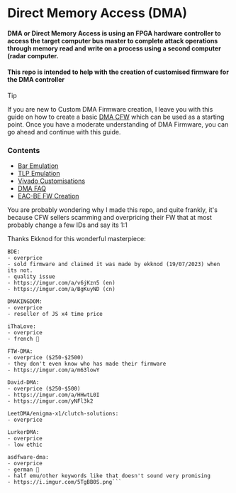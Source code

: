 # Direct Memory Access (DMA)

#### DMA or Direct Memory Access is using an FPGA hardware controller to access the target computer bus master to complete attack operations through memory read and write on a process using a second computer (radar computer.

#### This repo is intended to help with the creation of customised firmware for the DMA controller

> [!TIP]
> If you are new to Custom DMA Firmware creation, I leave you with this guide on how to create a basic [DMA CFW](https://github.com/Silverr12/DMA-CFW-Guide) which can be used as a starting point. Once you have a moderate understanding of DMA Firmware, you can go ahead and continue with this guide.

### Contents
- [Bar Emulation](https://github.com/Rakeshmonkee/DMA/tree/main/Bar%20Emulation)
- [TLP Emulation](https://github.com/Rakeshmonkee/DMA/tree/main/TLP%20Emulation)
- [Vivado Customisations](https://github.com/Rakeshmonkee/DMA/tree/main/Vivado%20Customisations)
- [DMA FAQ](https://github.com/Rakeshmonkee/DMA/blob/main/DMA%20FAQ.md)
- [EAC-BE FW Creation](https://github.com/Rakeshmonkee/DMA/tree/main/EAC-BE%20FW%20Creation)

You are probably wondering why I made this repo, and quite frankly, it's because CFW sellers scamming and overpricing their FW that at most probably change a few IDs and say its 1:1

Thanks Ekknod for this wonderful masterpiece:

```
BDE:
- overprice
- sold firmware and claimed it was made by ekknod (19/07/2023) when its not.
- quality issue
- https://imgur.com/a/v6jKzn5 (en)
- https://imgur.com/a/BgKuyND (cn)

DMAKINGDOM:
- overprice
- reseller of JS x4 time price 

iThaLove:
- overprice
- french 🐶 

FTW-DMA:
- overprice ($250-$2500)
- they don't even know who has made their firmware 
- https://imgur.com/a/m63lowY

David-DMA:
- overprice ($250-$500)
- https://imgur.com/a/HHwtL0I
- https://imgur.com/yNFl3k2

LeetDMA/enigma-x1/clutch-solutions:
- overprice

LurkerDMA:
- overprice
- low ethic 

asdfware-dma:
- overprice 
- german 🐶 
- half emu/other keywords like that doesn't sound very promising
- https://i.imgur.com/5TgBB0S.png```
